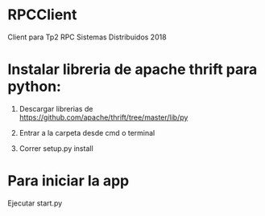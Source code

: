 # RPCClient
Client para Tp2 RPC Sistemas Distribuidos 2018


# Instalar libreria de apache thrift para python:

1) Descargar librerias de https://github.com/apache/thrift/tree/master/lib/py

2) Entrar a la carpeta desde cmd o terminal

3) Correr setup.py install

# Para iniciar la app

Ejecutar start.py
